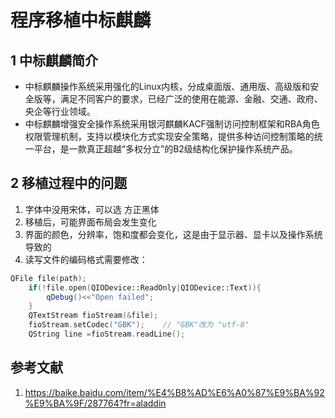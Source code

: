 # 程序移植中标麒麟  

## 1 中标麒麟简介  
- 中标麒麟操作系统采用强化的Linux内核，分成桌面版、通用版、高级版和安全版等，满足不同客户的要求，已经广泛的使用在能源、金融、交通、政府、央企等行业领域。   
- 中标麒麟增强安全操作系统采用银河麒麟KACF强制访问控制框架和RBA角色权限管理机制，支持以模块化方式实现安全策略，提供多种访问控制策略的统一平台，是一款真正超越“多权分立”的B2级结构化保护操作系统产品。   

## 2 移植过程中的问题  
1. 字体中没用宋体，可以选 方正黑体  
2. 移植后，可能界面布局会发生变化   
3. 界面的颜色，分辨率，饱和度都会变化，这是由于显示器、显卡以及操作系统导致的   
4. 读写文件的编码格式需要修改：

```C++
QFile file(path);
    if(!file.open(QIODevice::ReadOnly|QIODevice::Text)){
        qDebug()<<"Open failed";
    }
    QTextStream fioStream(&file);
    fioStream.setCodec("GBK");    // "GBK"改为 "utf-8"
    QString line =fioStream.readLine();
```







## 参考文献  
1. https://baike.baidu.com/item/%E4%B8%AD%E6%A0%87%E9%BA%92%E9%BA%9F/287764?fr=aladdin   
 
